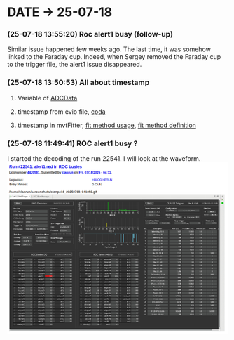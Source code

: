 # DATE → 25-07-18

### (25-07-18 13:55:20) Roc alert1 busy (follow-up) 
Similar issue happened few weeks ago. The last time, it was somehow linked to the Faraday cup. Indeed, when Sergey removed the Faraday cup to the trigger file, the alert1 issue disappeared. 

### (25-07-18 13:50:53) All about timestamp 
1) Variable of [ADCData](https://github.com/ftouchte/coatjava/blob/339ee45018f5bb908208b50b649397f67fba1e90/common-tools/clas-detector/src/main/java/org/jlab/detector/decode/DetectorDataDgtz.java#L174) 

2) timestamp from evio file, [coda](https://github.com/ftouchte/coatjava/blob/339ee45018f5bb908208b50b649397f67fba1e90/common-tools/clas-detector/src/main/java/org/jlab/detector/decode/CodaEventDecoder.java#L768) 

3) timestamp in mvtFitter,  [fit method usage](https://github.com/ftouchte/coatjava/blob/339ee45018f5bb908208b50b649397f67fba1e90/common-tools/clas-detector/src/main/java/org/jlab/detector/decode/DetectorEventDecoder.java#L180), [fit method definition](https://github.com/ftouchte/coatjava/blob/339ee45018f5bb908208b50b649397f67fba1e90/common-tools/clas-detector/src/main/java/org/jlab/detector/decode/MVTFitter.java#L86) 

### (25-07-18 11:49:41) ROC alert1 busy ? 
I started the decoding of the run 22541. I will look at the waveform. 
![25-07-18-11-49-41.png](./img/25-07-18/25-07-18-11-49-41.png) 


